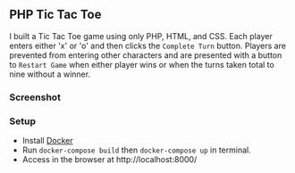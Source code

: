 ## PHP Tic Tac Toe

I built a Tic Tac Toe game using only PHP, HTML, and CSS. Each player enters either 'x' or 'o' and then clicks the `Complete Turn` button. Players are prevented from entering other characters and are presented with a button to `Restart Game` when either player wins or when the turns taken total to nine without a winner. 

### Screenshot

<div align="center">
<link rel="stylsheet" href="php/>
 <img src="php/public/images/tic-tac-toe.png" width=400 />
</div>

### Setup

- Install [Docker](https://docs.docker.com/desktop/install/mac-install/) 
- Run `docker-compose build` then `docker-compose up` in terminal. 
- Access in the browser at http://localhost:8000/



